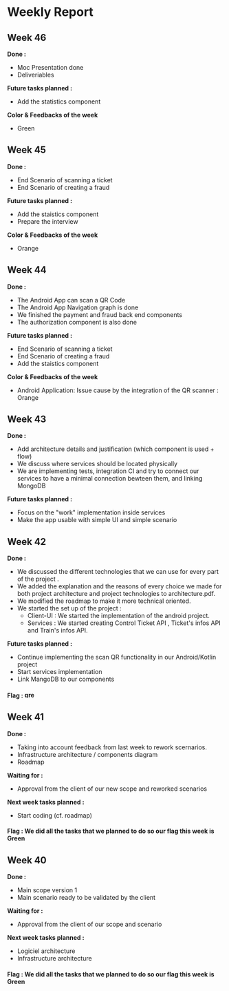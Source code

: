 # Weekly  Report
## Week 46
**Done :**
- Moc Presentation done 
- Deliveriables

**Future tasks planned :**
- Add the statistics component 

**Color & Feedbacks of the week**
- Green

## Week 45
**Done :**
- End Scenario of scanning a ticket
- End Scenario of creating a fraud

**Future tasks planned :**
- Add the staistics component 
- Prepare the interview 

**Color & Feedbacks of the week**
- Orange

## Week 44
**Done :**
- The Android App can scan a QR Code 
- The Android App Navigation graph is done 
- We finished the payment and fraud back end components 
- The authorization component is also done

**Future tasks planned :**
- End Scenario of scanning a ticket
- End Scenario of creating a fraud
- Add the staistics component 

**Color & Feedbacks of the week**
- Android Application: Issue cause by the integration of the QR scanner : Orange

## Week 43
**Done :**
- Add architecture details and justification (which component is used + flow)
- We discuss where services should be located physically
- We are implementing tests, integration CI and try to connect our services to have a minimal connection bewteen them, and linking MongoDB

 **Future tasks planned :**
 - Focus on the "work" implementation inside services
 - Make the app usable with simple UI and simple scenario

## Week 42
**Done :**
 - We discussed the different technologies that we can use for every part of the project .
 - We added the explanation and the reasons of every choice we made for both project architecture and project technologies to architecture.pdf. 
 - We modified the roadmap to make it more technical oriented.
 - We started the set up of the project : 
     * Client-UI : We started the implementation of the android project. 
     * Services : We started creating Control Ticket API , Ticket's infos API and Train's infos API. 

 **Future tasks planned :**
 - Continue implementing the scan QR functionality in our Android/Kotlin project
 - Start services implementation
 - Link MangoDB to our components
 
 
 #### Flag : <img alt="green" src="https://upload.wikimedia.org/wikipedia/commons/d/de/Color-Green.JPG" width="25" height="15"/>

## Week 41
**Done :**
 - Taking into account feedback from last week to rework scernarios.
 - Infrastructure architecture / components diagram
 - Roadmap
 
 **Waiting for :**
 - Approval from the client of our new scope and reworked scenarios

 **Next week tasks planned :**
 - Start coding (cf. roadmap)
 
 #### Flag : We did all the tasks that we planned to do so our flag this week is Green
## Week 40
**Done :**
 - Main scope version 1
 - Main scenario ready to be validated by the client
 
 **Waiting for :**
 - Approval from the client of our scope and scenario

 **Next week tasks planned :**
 - Logiciel architecture
 - Infrastructure architecture
 
 #### Flag : We did all the tasks that we planned to do so our flag this week is Green
